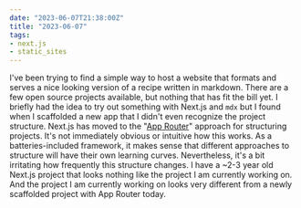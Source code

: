 ```yaml
---
date: "2023-06-07T21:38:00Z"
title: "2023-06-07"
tags:
- next.js
- static_sites
---
```


I've been trying to find a simple way to host a website that formats and serves a nice looking version of a recipe written in markdown.
There are a few open source projects available, but nothing that has fit the bill yet.
I briefly had the idea to try out something with Next.js and `mdx` but I found when I scaffolded a new app that I didn't even recognize the project structure.
Next.js has moved to the "[App Router](https://nextjs.org/docs/app)" approach for structuring projects.
It's not immediately obvious or intuitive how this works.
As a batteries-included framework, it makes sense that different approaches to structure will have their own learning curves.
Nevertheless, it's a bit irritating how frequently this structure changes.
I have a ~2-3 year old Next.js project that looks nothing like the project I am currently working on.
And the project I am currently working on looks very different from a newly scaffolded project with App Router today.
